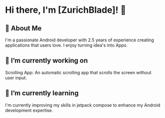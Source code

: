 # Hi there, I'm [ZurichBlade]! 👋

## 🚀 About Me
I'm a passionate Android developer with 2.5 years of experience creating applications that users love. I enjoy turning idea's into Apps.

## 🔭 I’m currently working on
Scrolling App: An automatic scrolling app that scrolls the screen without user input.

## 🌱 I’m currently learning
I'm currently improving my skills in jetpack compose to enhance my Android development expertise.

<!---
ZurichBlade/ZurichBlade is a ✨ special ✨ repository because its `README.md` (this file) appears on your GitHub profile.
You can click the Preview link to take a look at your changes.
--->
